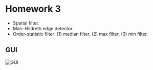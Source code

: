 # Homework 3
 - Spatial filter.
 - Marr-Hildreth edge detector.
 - Order-statistic filter: (1) median filter, (2) max filter, (3) min filter.
## GUI
![GUI](https://github.com/ChengZheWu/Principles-and-Applications-of-Digital-Image-Processing/blob/main/hw3/GUI.png)

